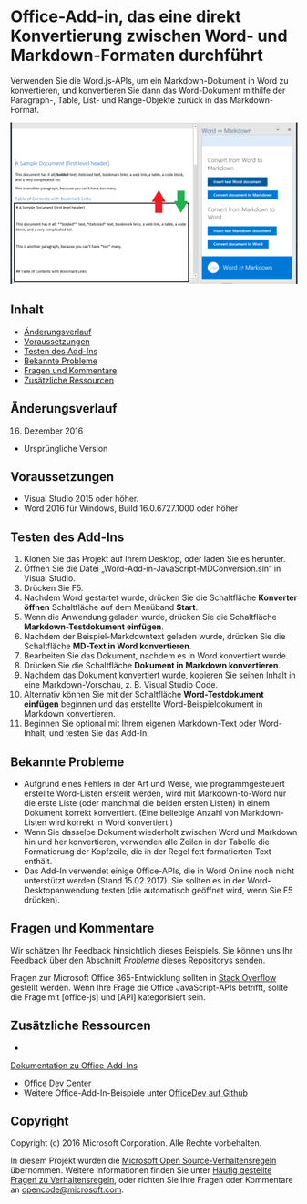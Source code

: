 # <a name="office-add-in-that-converts-directly-between-word-and-markdown-formats"></a>Office-Add-in, das eine direkt Konvertierung zwischen Word- und Markdown-Formaten durchführt

Verwenden Sie die Word.js-APIs, um ein Markdown-Dokument in Word zu konvertieren, und konvertieren Sie dann das Word-Dokument mithilfe der Paragraph-, Table, List- und Range-Objekte zurück in das Markdown-Format.

![Konvertierung zwischen Word und Markdown](readme_art/ReadMeScreenshot.PNG)

## <a name="table-of-contents"></a>Inhalt
* [Änderungsverlauf](#change-history)
* [Voraussetzungen](#prerequisites)
* [Testen des Add-Ins](#test-the-add-in)
* [Bekannte Probleme](#known-issues)
* [Fragen und Kommentare](#questions-and-comments)
* [Zusätzliche Ressourcen](#additional-resources)

## <a name="change-history"></a>Änderungsverlauf

16. Dezember 2016

* Ursprüngliche Version

## <a name="prerequisites"></a>Voraussetzungen

* Visual Studio 2015 oder höher.
* Word 2016 für Windows, Build 16.0.6727.1000 oder höher

## <a name="test-the-add-in"></a>Testen des Add-Ins

1. Klonen Sie das Projekt auf Ihrem Desktop, oder laden Sie es herunter.
2. Öffnen Sie die Datei „Word-Add-in-JavaScript-MDConversion.sln“ in Visual Studio.
2. Drücken Sie F5.
3. Nachdem Word gestartet wurde, drücken Sie die Schaltfläche **Konverter öffnen** Schaltfläche auf dem Menüband **Start**.
4. Wenn die Anwendung geladen wurde, drücken Sie die Schaltfläche **Markdown-Testdokument einfügen**.
5. Nachdem der Beispiel-Markdowntext geladen wurde, drücken Sie die Schaltfläche **MD-Text in Word konvertieren**.
6. Bearbeiten Sie das Dokument, nachdem es in Word konvertiert wurde. 
7. Drücken Sie die Schaltfläche **Dokument in Markdown konvertieren**. 
8. Nachdem das Dokument konvertiert wurde, kopieren Sie seinen Inhalt in eine Markdown-Vorschau, z. B. Visual Studio Code.
9. Alternativ können Sie mit der Schaltfläche **Word-Testdokument einfügen** beginnen und das erstellte Word-Beispieldokument in Markdown konvertieren. 
10. Beginnen Sie optional mit Ihrem eigenen Markdown-Text oder Word-Inhalt, und testen Sie das Add-In.

## <a name="known-issues"></a>Bekannte Probleme

- Aufgrund eines Fehlers in der Art und Weise, wie programmgesteuert erstellte Word-Listen erstellt werden, wird mit Markdown-to-Word nur die erste Liste (oder manchmal die beiden ersten Listen) in einem Dokument korrekt konvertiert. (Eine beliebige Anzahl von Markdown-Listen wird korrekt in Word konvertiert.)
- Wenn Sie dasselbe Dokument wiederholt zwischen Word und Markdown hin und her konvertieren, verwenden alle Zeilen in der Tabelle die Formatierung der Kopfzeile, die in der Regel fett formatierten Text enthält.
- Das Add-In verwendet einige Office-APIs, die in Word Online noch nicht unterstützt werden (Stand 15.02.2017). Sie sollten es in der Word-Desktopanwendung testen (die automatisch geöffnet wird, wenn Sie F5 drücken).

## <a name="questions-and-comments"></a>Fragen und Kommentare

Wir schätzen Ihr Feedback hinsichtlich dieses Beispiels. Sie können uns Ihr Feedback über den Abschnitt *Probleme* dieses Repositorys senden.

Fragen zur Microsoft Office 365-Entwicklung sollten in [Stack Overflow](http://stackoverflow.com/questions/tagged/office-js+API) gestellt werden. Wenn Ihre Frage die Office JavaScript-APIs betrifft, sollte die Frage mit [office-js] und [API] kategorisiert sein.

## <a name="additional-resources"></a>Zusätzliche Ressourcen

* 

  [Dokumentation zu Office-Add-Ins](https://msdn.microsoft.com/en-us/library/office/jj220060.aspx)
* [Office Dev Center](http://dev.office.com/)
* Weitere Office-Add-In-Beispiele unter [OfficeDev auf Github](https://github.com/officedev)

## <a name="copyright"></a>Copyright
Copyright (c) 2016 Microsoft Corporation. Alle Rechte vorbehalten.



In diesem Projekt wurden die [Microsoft Open Source-Verhaltensregeln](https://opensource.microsoft.com/codeofconduct/) übernommen. Weitere Informationen finden Sie unter [Häufig gestellte Fragen zu Verhaltensregeln](https://opensource.microsoft.com/codeofconduct/faq/), oder richten Sie Ihre Fragen oder Kommentare an [opencode@microsoft.com](mailto:opencode@microsoft.com).
